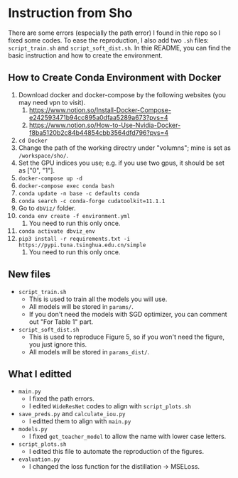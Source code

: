 # Instruction from Sho
There are some errors (especially the path error) I found in thie repo so I fixed some codes. To ease the reproduction, I also add two `.sh` files: `script_train.sh` and `script_soft_dist.sh`.
In thie README, you can find the basic instruction and how to create the environment.
## How to Create Conda Environment with Docker
1. Download docker and docker-compose by the following websites (you may need vpn to visit).
    1. https://www.notion.so/Install-Docker-Compose-e242593471b94cc895a0dfaa5289a673?pvs=4
    1. https://www.notion.so/How-to-Use-Nvidia-Docker-f8ba5120b2c84b44854cbb3564dfd796?pvs=4
2. `cd Docker`
3. Change the path of the working directry under "volumns"; mine is set as `/workspace/sho/`.
4. Set the GPU indices you use; e.g. if you use two gpus, it should be set as ["0", "1"].
5. `docker-compose up -d`
6. `docker-compose exec conda bash`
7. `conda update -n base -c defaults conda`
8. `conda search -c conda-forge cudatoolkit=11.1.1`
9. Go to `dbViz/` folder.
10. `conda env create -f environment.yml`
    1. You need to run this only once.
11. `conda activate dbviz_env`
12. `pip3 install -r requirements.txt -i https://pypi.tuna.tsinghua.edu.cn/simple`
    1. You need to run this only once.

## New files
- `script_train.sh`
    - This is used to train all the models you will use. 
    - All models will be stored in `params/`. 
    - If you don't need the models with SGD optimizer, you can comment out "For Table 1" part. 
- `script_soft_dist.sh`
    - This is used to reproduce Figure 5, so if you won't need the figure, you just ignore this.
    - All models will be stored in `params_dist/`.

## What I editted
- `main.py`
    - I fixed the path errors.
    - I edited `WideResNet` codes to align with `script_plots.sh`
- `save_preds.py` and `calculate_iou.py`
    - I editted them to align with `main.py`
- `models.py`
    - I fixed `get_teacher_model` to allow the name with lower case letters.
- `script_plots.sh`
    - I edited this file to automate the reproduction of the figures.
- `evaluation.py`
    - I changed the loss function for the distillation -> MSELoss.
